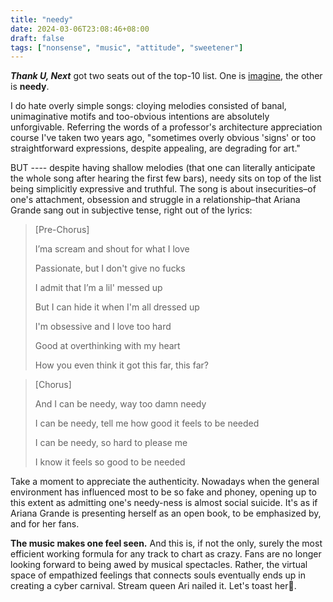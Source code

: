 ```yaml
---
title: "needy"
date: 2024-03-06T23:08:46+08:00
draft: false
tags: ["nonsense", "music", "attitude", "sweetener"]
---
```


***Thank U, Next*** got two seats out of the top-10 list. One is [imagine](/posts/imagine/), the other is **needy**.

I do hate overly simple songs: cloying melodies consisted of banal, unimaginative motifs  and too-obvious intentions are absolutely unforgivable. Referring the words of a professor's architecture appreciation course I've taken two years ago, "sometimes overly obvious 'signs' or too straightforward expressions, despite appealing, are degrading for art."

BUT ---- despite having shallow melodies (that one can literally anticipate the whole song after hearing the first few bars), needy sits on top of the list being simplicitly expressive and truthful. The song is about insecurities–of one's attachment, obsession and struggle in a relationship–that Ariana Grande sang out in subjective tense, right out of the lyrics:

> [Pre-Chorus]
>
> I’ma scream and shout for what I love
>
> Passionate, but I don't give no fucks
>
> I admit that I’m a lil' messed up
>
> But I can hide it when I'm all dressed up
>
> I'm obsessive and I love too hard
>
> Good at overthinking with my heart
>
> How you even think it got this far, this far?

> [Chorus]
>
> And I can be needy, way too damn needy
>
> I can be needy, tell me how good it feels to be needed
>
> I can be needy, so hard to please me
>
> I know it feels so good to be needed

Take a moment to appreciate the authenticity. Nowadays when the general environment has influenced most to be so fake and phoney, opening up to this extent as admitting one's needy-ness is almost social suicide. It's as if Ariana Grande is presenting herself as an open book, to be emphasized by, and for her fans.

**The music makes one feel seen.** And this is, if not the only, surely the most efficient working formula for any track to chart as crazy. Fans are no longer looking forward to being awed by musical spectacles. Rather, the virtual space of empathized feelings that connects souls eventually ends up in creating a cyber carnival. Stream queen Ari nailed it. Let's toast her🥂.
